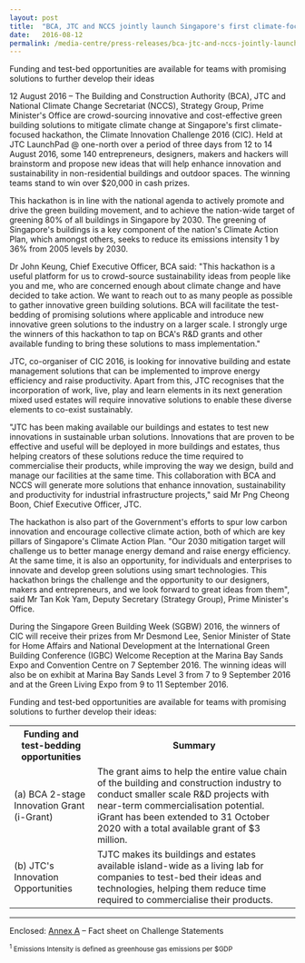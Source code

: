 ```yaml
---
layout: post
title:  "BCA, JTC and NCCS jointly launch Singapore's first climate-focused hackathon for green solutions"
date:   2016-08-12
permalink: /media-centre/press-releases/bca-jtc-and-nccs-jointly-launch-singapore's-first-climate-focused-hackathon-for-green-solutions/
---
```


Funding and test-bed opportunities are available for teams with promising solutions to further develop their ideas

12 August 2016 – The Building and Construction Authority (BCA), JTC and National Climate Change Secretariat (NCCS), Strategy Group, Prime Minister's Office are crowd-sourcing innovative and cost-effective green building solutions to mitigate climate change at Singapore's first climate-focused hackathon, the Climate Innovation Challenge 2016 (CIC). Held at JTC LaunchPad @ one-north over a period of three days from 12 to 14 August 2016, some 140 entrepreneurs, designers, makers and hackers will brainstorm and propose new ideas that will help enhance innovation and sustainability in non-residential buildings and outdoor spaces. The winning teams stand to win over $20,000 in cash prizes.

This hackathon is in line with the national agenda to actively promote and drive the green building movement, and to achieve the nation-wide target of greening 80% of all buildings in Singapore by 2030. The greening of Singapore's buildings is a key component of the nation's Climate Action Plan, which amongst others, seeks to reduce its emissions intensity 1 by 36% from 2005 levels by 2030.

Dr John Keung, Chief Executive Officer, BCA said: "This hackathon is a useful platform for us to crowd-source sustainability ideas from people like you and me, who are concerned enough about climate change and have decided to take action. We want to reach out to as many people as possible to gather innovative green building solutions. BCA will facilitate the test-bedding of promising solutions where applicable and introduce new innovative green solutions to the industry on a larger scale. I strongly urge the winners of this hackathon to tap on BCA's R&D grants and other available funding to bring these solutions to mass implementation."

JTC, co-organiser of CIC 2016, is looking for innovative building and estate management solutions that can be implemented to improve energy efficiency and raise productivity. Apart from this, JTC recognises that the incorporation of work, live, play and learn elements in its next generation mixed used estates will require innovative solutions to enable these diverse elements to co-exist sustainably.

"JTC has been making available our buildings and estates to test new innovations in sustainable urban solutions. Innovations that are proven to be effective and useful will be deployed in more buildings and estates, thus helping creators of these solutions reduce the time required to commercialise their products, while improving the way we design, build and manage our facilities at the same time. This collaboration with BCA and NCCS will generate more solutions that enhance innovation, sustainability and productivity for industrial infrastructure projects," said Mr Png Cheong Boon, Chief Executive Officer, JTC.

The hackathon is also part of the Government's efforts to spur low carbon innovation and encourage collective climate action, both of which are key pillars of Singapore's Climate Action Plan. "Our 2030 mitigation target will challenge us to better manage energy demand and raise energy efficiency. At the same time, it is also an opportunity, for individuals and enterprises to innovate and develop green solutions using smart technologies. This hackathon brings the challenge and the opportunity to our designers, makers and entrepreneurs, and we look forward to great ideas from them", said Mr Tan Kok Yam, Deputy Secretary (Strategy Group), Prime Minister's Office.

During the Singapore Green Building Week (SGBW) 2016, the winners of CIC will receive their prizes from Mr Desmond Lee, Senior Minister of State for Home Affairs and National Development at the International Green Building Conference (IGBC) Welcome Reception at the Marina Bay Sands Expo and Convention Centre on 7 September 2016. The winning ideas will also be on exhibit at Marina Bay Sands Level 3 from 7 to 9 September 2016 and at the Green Living Expo from 9 to 11 September 2016.

Funding and test-bed opportunities are available for teams with promising solutions to further develop their ideas:

<table class="table-h">
  <tr>
    <th>Funding and test-bedding opportunities</th>
    <th>Summary</th>
  </tr>
  <tr>
    <td>(a) BCA 2-stage Innovation Grant (i-Grant)</td>
    <td>The grant aims to help the entire value chain of the building and construction industry to conduct smaller scale R&D projects with near-term commercialisation potential. iGrant has been extended to 31 October 2020 with a total available grant of $3 million.</td>
  </tr>
  <tr>
    <td>(b) JTC's Innovation Opportunities</td>
    <td>TJTC makes its buildings and estates available island-wide as a living lab for companies to test-bed their ideas and technologies, helping them reduce time required to commercialise their products.</td>
  </tr>
  </table>
  
  ---
  Enclosed:
[Annex A](/images/Press%20Release%20images/press_cic_annexa.pdf) – Fact sheet on Challenge Statements

<sub><sup>1</sup> Emissions Intensity is defined as greenhouse gas emissions per $GDP</sub>

